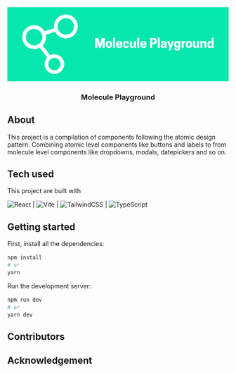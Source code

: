 <div align="center">
  <a href="https://github.com/othneildrew/Best-README-Template">
    <img src="public/banner.png" alt="Banner">
  </a>

  <h3 align="center">Molecule Playground</h3>
</div>

## About

This project is a compilation of components following the atomic design pattern. Combining atomic level components like buttons and labels to from molecule level components like dropdowns, modals, datepickers and so on.


## Tech used

This project are built with

![React](https://img.shields.io/badge/react-%2320232a.svg?style=for-the-badge&logo=react&logoColor=%2361DAFB) | ![Vite](https://img.shields.io/badge/vite-%23646CFF.svg?style=for-the-badge&logo=vite&logoColor=white) | ![TailwindCSS](https://img.shields.io/badge/tailwindcss-%2338B2AC.svg?style=for-the-badge&logo=tailwind-css&logoColor=white) | ![TypeScript](https://img.shields.io/badge/typescript-%23007ACC.svg?style=for-the-badge&logo=typescript&logoColor=white)


## Getting started

First, install all the dependencies: 

```bash
npm install
# or
yarn
```

Run the development server:

```bash
npm run dev
# or
yarn dev
```


## Contributors


## Acknowledgement



